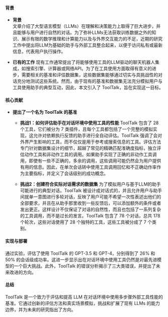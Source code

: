 #### 背景
- **背景**       
    文章介绍了大型语言模型（LLMs）在理解和决策能力上取得了巨大进步，并且能够与用户进行自然的对话。为了弥补LLMs无法获取训练数据之外的知识、展示有限的数学推理和计算能力以及与外界交互能力的不足，近期的研究工作中提出将LLM为基础的助手与外部工具整合起来，以便于访问私有或最新信息，代表用户执行操作。

- **已有的工作**
    现有工作通常提出了将能够使用工具的LLM驱动的聊天机器人集成，如搜索引擎、计算器或网络API。为了在工具使用方面取得有意义的进步，需要相关的基准和评估数据集，这些数据集能够通过切实与具挑战性的对话充分地测试这些系统。然而，由于现有的基准和数据集无法充分模拟用户与工具使用助手的典型互动，因此，本文引入了 ToolTalk，旨在实现这一目标。

#### 核心贡献
- **提出了一个名为 ToolTalk 的基准** 
    - **挑战1：如何评估助手在对话环境中使用工具的性能**
        ToolTalk 包含了 28 个工具，它们被分为 7 类插件，且每个工具都包括了一个完整的模拟实现，这允许对依赖执行反馈的助手进行全自动评估。ToolTalk 强调了会对外界产生影响的工具，而不仅仅是用于参考或搜索信息的工具。评估方法专门针对数据集设计的细节，超越了常见的精确匹配准确度指标，独立评估动作工具和非动作工具的调用。如果助手实现了正确的非动作工具调用，即使有一些不正确的，多余的调用，这些调用可能仍然会为用户提供有用的信息。因此，在单次会话转中使用工具调用回忆和不正确动作率作为主要指标，并定义了会话级别的成功概念。

    - **挑战2：创建符合实际对话需求的数据集**
        为了模拟用户与基于LLM的助手可能进行的典型对话，ToolTalk 被设计成对话式的，并且允许用户与助手间就单一意图进行多轮对话，反映了用户可能不希望一次性表述出他们的全部要求，并且在从助手那里收到一些反馈后，可以添加额外的条件或者发出更正。这样设计不仅保证了对话的自然性，而且也包括了一系列复杂的工具调用，而不是过长的发言。ToolTalk 包含了 78 个对话，总共 178 个轮次，这些对话使用了 28 个独特的工具，这些工具被分成了 7 个类别。

#### 实现与部署
通过实验，评估了使用 ToolTalk 的 GPT-3.5 和 GPT-4，分别得到了 26% 和 50% 的会话级成功率。这进一步显示出在对话环境中使用工具仍然是对最先进模型的一个巨大挑战。此外，ToolTalk 的错误分析揭示了三大类错误，并提出了未来改进的方向。

#### 总结
ToolTalk 是一个致力于评估和提高 LLM 在对话环境中使用多步骤外部工具性能的基准。它通过创新的评估方法和真实场景模拟，挑战和扩展了现有 LLMs 的能力边界，并为未来的研究指出了方向。